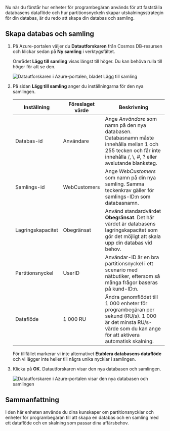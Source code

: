 Nu när du förstår hur enheter för programbegäran används för att fastställa databasens dataflöde och hur partitionsnyckeln skapar utskalningsstrategin för din databas, är du redo att skapa din databas och samling.

## <a name="creating-your-database-and-collection"></a>Skapa databas och samling

1. På Azure-portalen väljer du **Datautforskaren** från Cosmos DB-resursen och klickar sedan på **Ny samling** i verktygsfältet.
    
    Området **Lägg till samling** visas längst till höger. Du kan behöva rulla till höger för att se den.

    ![Datautforskaren i Azure-portalen, bladet Lägg till samling](../media/5-create-a-database-and-collection/azure-cosmosdb-data-explorer.png)

2. På sidan **Lägg till samling** anger du inställningarna för den nya samlingen.

    Inställning | Föreslaget värde | Beskrivning
    --------|-----------------|-------------
    Databas-id      | Användare         | Ange *Användare* som namn på den nya databasen. Databasnamn måste innehålla mellan 1 och 255 tecken och får inte innehålla /, \\, #, ? eller avslutande blanksteg.
    Samlings-id    | WebCustomers  | Ange *WebCustomers* som namn på din nya samling. Samma teckenkrav gäller för samlings-ID:n som databasnamn.
    Lagringskapacitet | Obegränsat     | Använd standardvärdet **Obegränsat**. Det här värdet är databasens lagringskapacitet som gör det möjligt att skala upp din databas vid behov.
    Partitionsnyckel    | UserID        | Användar-ID är en bra partitionsnyckel i ett scenario med nätbutiker, eftersom så många frågor baseras på kund-ID:n.
    Dataflöde       |1 000 RU        | Ändra genomflödet till 1 000 enheter för programbegäran per sekund (RU/s). 1 000 är det minsta RU/s-värde som du kan ange för att aktivera automatisk skalning.
    
    För tillfället markerar vi inte alternativet **Etablera databasens dataflöde** och vi lägger inte heller till några unika nycklar i samlingen. 
    
3. Klicka på **OK**. Datautforskaren visar den nya databasen och samlingen.

    ![Datautforskaren i Azure-portalen visar den nya databasen och samlingen](../media/5-create-a-database-and-collection/azure-cosmos-db-new-collection.png)

## <a name="summary"></a>Sammanfattning

I den här enheten använde du dina kunskaper om partitionsnycklar och enheter för programbegäran till att skapa en databas och en samling med ett dataflöde och en skalning som passar dina affärsbehov.